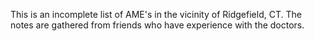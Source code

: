 This is an incomplete list of AME's in the vicinity of Ridgefield, CT. The notes are gathered from friends who have experience with the doctors. 
